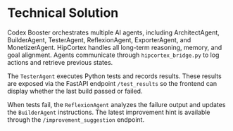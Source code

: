 # Technical Solution

Codex Booster orchestrates multiple AI agents, including ArchitectAgent, BuilderAgent, TesterAgent, ReflexionAgent, ExporterAgent, and MonetizerAgent. HipCortex handles all long-term reasoning, memory, and goal alignment. Agents communicate through `hipcortex_bridge.py` to log actions and retrieve previous states.

The `TesterAgent` executes Python tests and records results. These results are exposed via the FastAPI endpoint `/test_results` so the frontend can display whether the last build passed or failed.

When tests fail, the `ReflexionAgent` analyzes the failure output and updates the `BuilderAgent` instructions. The latest improvement hint is available through the `/improvement_suggestion` endpoint.
